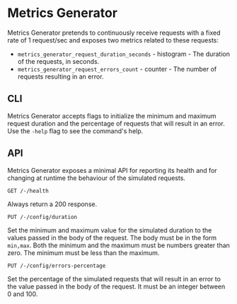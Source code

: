 # Metrics Generator

Metrics Generator pretends to continuously receive requests with a fixed rate of
1 request/sec and exposes two metrics related to these requests:

- `metrics_generator_request_duration_seconds` - histogram - The duration of the
  requests, in seconds.
- `metrics_generator_request_errors_count` - counter - The number of requests
  resulting in an error.

## CLI

Metrics Generator accepts flags to initialize the minimum and maximum request
duration and the percentage of requests that will result in an error. Use the
`-help` flag to see the command's help.

## API

Metrics Generator exposes a minimal API for reporting its health and for
changing at runtime the behaviour of the simulated requests.

```
GET /-/health
```

Always return a 200 response.

```
PUT /-/config/duration
```

Set the minimum and maximum value for the simulated duration to the values
passed in the body of the request. The body must be in the form `min,max`. Both
the minimum and the maximum must be numbers greater than zero. The minimum must
be less than the maximum.

```
PUT /-/config/errors-percentage
```

Set the percentage of the simulated requests that will result in an error to the
value passed in the body of the request. It must be an integer between 0 and
100.
